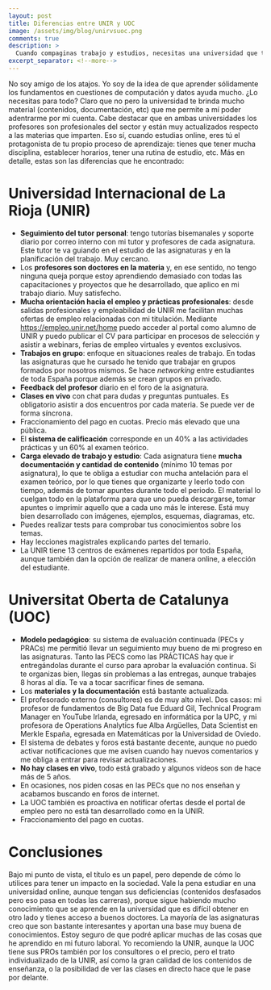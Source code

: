 ```yaml
---
layout: post
title: Diferencias entre UNIR y UOC
image: /assets/img/blog/unirvsuoc.png
comments: true
description: >
  Cuando compaginas trabajo y estudios, necesitas una universidad que te lo permita hacer a distancia. Después de haber completado un Máster en Business Analytics y Big Data por la UOC (Universitat Oberta de Catalunya) y haber cursado varias asignaturas de Ingeniería Informática por la UNIR (Universidad Internacional de La Rioja), he decidido escribir este post para ayudar a decidir entre estas dos universidades si tienes pensado estudiar en modalidad virtual.
excerpt_separator: <!--more-->
---
```


No soy amigo de los atajos. Yo soy de la idea de que aprender sólidamente los fundamentos en cuestiones de computación y datos ayuda mucho. ¿Lo necesitas para todo? Claro que no pero la universidad te brinda mucho material (contenidos, documentación, etc) que me permite a mí poder adentrarme por mi cuenta. Cabe destacar que en ambas universidades los profesores son profesionales del sector y están muy actualizados respecto a las materias que imparten. Eso sí, cuando estudias online, eres tú el protagonista de tu propio proceso de aprendizaje: tienes que tener mucha disciplina, establecer horarios, tener una rutina de estudio, etc. Más en detalle, estas son las diferencias que he encontrado:
<!--more-->

# Universidad Internacional de La Rioja (UNIR)

- **Seguimiento del tutor personal**: tengo tutorías bisemanales y soporte diario por correo interno con mi tutor y profesores de cada asignatura. Este tutor te va guiando en el estudio de las asignaturas y en la planificación del trabajo. Muy cercano.
- Los **profesores son doctores en la materia** y, en ese sentido, no tengo ninguna queja porque estoy aprendiendo demasiado con todas las capacitaciones y proyectos que he desarrollado, que aplico en mi trabajo diario. Muy satisfecho.
- **Mucha orientación hacia el empleo y prácticas profesionales**: desde salidas profesionales y empleabilidad de UNIR me facilitan muchas ofertas de empleo relacionadas con mi titulación. Mediante https://empleo.unir.net/home puedo acceder al portal como alumno de UNIR y puedo publicar el CV para participar en procesos de selección y asistir a webinars, ferias de empleo virtuales y eventos exclusivos.
- **Trabajos en grupo**: enfoque en situaciones reales de trabajo. En todas las asignaturas que he cursado he tenido que trabajar en grupos formados por nosotros mismos. Se hace _networking_ entre estudiantes de toda España porque además se crean grupos en privado.
- **Feedback del profesor** diario en el foro de la asignatura.
- **Clases en vivo** con chat para dudas y preguntas puntuales. Es obligatorio asistir a dos encuentros por cada materia. Se puede ver de forma síncrona.
- Fraccionamiento del pago en cuotas. Precio más elevado que una pública.
- El **sistema de calificación** corresponde en un 40% a las actividades prácticas y un 60% al examen teórico.
- **Carga elevado de trabajo y estudio**: Cada asignatura tiene **mucha documentación y cantidad de contenido** (mínimo 10 temas por asignatura), lo que te obliga a estudiar con mucha antelación para el examen teórico, por lo que tienes que organizarte y leerlo todo con tiempo, además de tomar apuntes durante todo el periodo. El material lo cuelgan todo en la plataforma para que uno pueda descargarse, tomar apuntes o imprimir aquello que a cada uno más le interese. Está muy bien desarrollado con imágenes, ejemplos, esquemas, diagramas, etc. 
- Puedes realizar tests para comprobar tus conocimientos sobre los temas.
- Hay lecciones magistrales explicando partes del temario.
- La UNIR tiene 13 centros de exámenes repartidos por toda España, aunque también dan la opción de realizar de manera online, a elección del estudiante.

# Universitat Oberta de Catalunya (UOC)

- **Modelo pedagógico**: su sistema de evaluación continuada (PECs y PRACs) me permitió llevar un seguimiento muy bueno de mi progreso en las asignaturas. Tanto las PECS como las PRÁCTICAS hay que ir entregándolas durante el curso para aprobar la evaluación continua. Si te organizas bien, llegas sin problemas a las entregas, aunque trabajes 8 horas al día. Te va a tocar sacrificar fines de semana.
- Los **materiales y la documentación** está bastante actualizada.
- El profesorado externo (consultores) es de muy alto nivel. Dos casos: mi profesor de fundamentos de Big Data fue Eduard Gil, Technical Program Manager en YouTube Irlanda, egresado en informática por la UPC, y mi profesora de Operations Analytics fue Alba Argüelles, Data Scientist en Merkle España, egresada en Matemáticas por la Universidad de Oviedo.
- El sistema de debates y foros está bastante decente, aunque no puedo activar notificaciones que me avisen cuando hay nuevos comentarios y me obliga a entrar para revisar actualizaciones.
- **No hay clases en vivo**, todo está grabado y algunos vídeos son de hace más de 5 años.
- En ocasiones, nos piden cosas en las PECs que no nos enseñan y acabamos buscando en foros de internet.
- La UOC también es proactiva en notificar ofertas desde el portal de empleo pero no está tan desarrollado como en la UNIR.
- Fraccionamiento del pago en cuotas.

# Conclusiones

Bajo mi punto de vista, el título es un papel, pero depende de cómo lo utilices para tener un impacto en la sociedad. Vale la pena estudiar en una universidad online, aunque tengan sus deficiencias (contenidos desfasados pero eso pasa en todas las carreras), porque sigue habiendo mucho conocimiento que se aprende en la universidad que es difícil obtener en otro lado y tienes acceso a buenos doctores. La mayoría de las asignaturas creo que son bastante interesantes y aportan una base muy buena de conocimientos. Estoy seguro de que podré aplicar muchas de las cosas que he aprendido en mi futuro laboral. Yo recomiendo la UNIR, aunque la UOC tiene sus PROs también por los consultores o el precio, pero el trato individualizado de la UNIR, así como la gran calidad de los contenidos de enseñanza, o la posibilidad de ver las clases en directo hace que le pase por delante.
